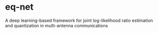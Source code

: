 # eq-net
A deep learning-based framework for joint log-likelihood ratio estimation and quantization in multi-antenna communications
